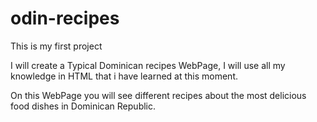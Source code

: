 # odin-recipes

This is my first project

I will create a Typical Dominican recipes WebPage, I will use all my knowledge in HTML that i have learned at this moment.

On this WebPage you will see different recipes about the most delicious food dishes in Dominican Republic.